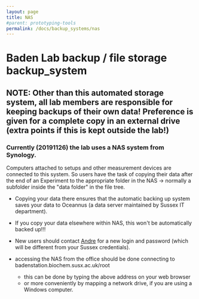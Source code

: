 ```yaml
---
layout: page
title: NAS
#parent: prototyping-tools
permalink: /docs/backup_systems/nas
---
```



# Baden Lab backup / file storage backup_system

## NOTE: Other than this automated storage system, all lab members are responsible for keeping backups of their own data! Preference is given for a complete copy in an external drive (extra points if this is kept outside the lab!)

### Currently (20191126) the lab uses a NAS system from Synology.

Computers attached to setups and other measurement devices are connected to this
system. So users have the task of copying their data after the end of an Experiment
to the appropriate folder in the NAS -> normally a subfolder inside the "data folder"
in the file tree.
  - Copying your data there ensures that the automatic backing up system saves your
  data to Oceannus (a data server maintained by Sussex IT department).

  - If you copy your data elsewhere within NAS, this won't be automatically backed up!!!

- New users should contact [Andre](https://andre.github.io) for a new login and password (which will be different from
   your Sussex credentials).

- accessing the NAS from the office should be done connecting to badenstation.biochem.susx.ac.uk/root
  - this can be done by typing the above address on your web browser
  - or more conveniently by mapping a network drive, if you are using a Windows computer.
